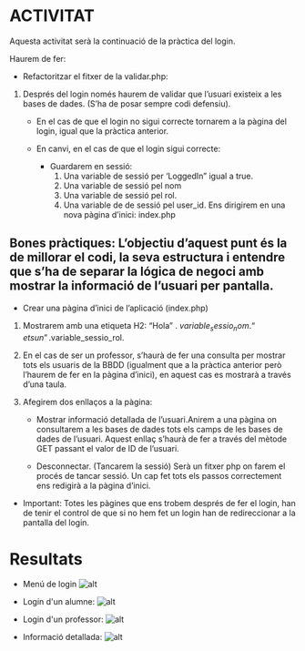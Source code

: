 # ACTIVITAT

Aquesta activitat serà la continuació de la pràctica del login. 


Haurem de fer:
* Refactoritzar el fitxer de la validar.php:

1. Després del login només haurem de validar que l’usuari existeix a les bases de dades. (S’ha de posar sempre codi defensiu).
    - En el cas de que el login no sigui correcte tornarem a la pàgina del login, igual que la pràctica anterior.

    - En canvi, en el cas de que el login sigui correcte:
        - Guardarem en sessió:
            1. Una variable de sessió per ‘LoggedIn” igual a true. 
            2. Una variable de sessió pel nom
            3. Una variable de sessió pel rol.
            4. Una variable de de sessió pel user_id.
            Ens dirigirem en una nova pàgina d’inici: index.php

## Bones pràctiques: L’objectiu d’aquest punt és la de millorar el codi, la seva estructura i entendre que s’ha de separar la lógica de negoci amb mostrar la informació de l’usuari per pantalla.

* Crear una pàgina d’inici de l’aplicació (index.php)
1. Mostrarem amb una etiqueta H2: “Hola” . $variable_sessio_nom. “ ets un ”.$variable_sessio_rol.

2. En el cas de ser un professor, s’haurà de fer una consulta per mostrar tots els usuaris de la BBDD (igualment que a la pràctica anterior però l’haurem de fer en la pàgina d’inici), en aquest cas es mostrarà a través d’una taula.

3. Afegirem dos enllaços a la pàgina:
    - Mostrar informació detallada de l’usuari.Anirem a una pàgina on consultarem a les bases de dades tots els camps de les bases de dades de l’usuari.
    Aquest enllaç s’haurà de fer a través del mètode GET passant el valor de ID de l’usuari.

    - Desconnectar. (Tancarem la sessió)
    Serà un fitxer php on farem el procés de tancar sessió. 
    Un cap fet tots els passos correctement ens redigirà a la pàgina d’inici.


* Important: Totes les pàgines que ens trobem després de fer el login, han de tenir el control de que si no hem fet un login han de redireccionar a la pantalla del login.

# Resultats
- Menú de login
![alt](img/menuLogin.png)

- Login d'un alumne:
![alt](img/alumnat.png)

- Login d'un professor:
![alt](img/professor.png)

- Informació detallada:
![alt](img/info.png)
